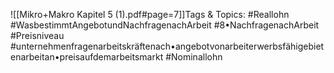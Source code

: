 
![[Mikro+Makro Kapitel 5 (1).pdf#page=7]]Tags & Topics:
   #Reallohn
   #WasbestimmtAngebotundNachfragenachArbeit
   #8•NachfragenachArbeit
   #Preisniveau
   #unternehmenfragenarbeitskräftenach•angebotvonarbeiterwerbsfähigebietenarbeitan•preisaufdemarbeitsmarkt
   #Nominallohn